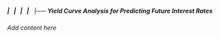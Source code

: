 ##### |   |   |   |   ├── Yield Curve Analysis for Predicting Future Interest Rates

*Add content here*